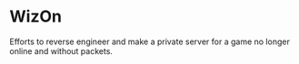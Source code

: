 # WizOn
Efforts to reverse engineer and make a private server for a game no longer online and without packets.
